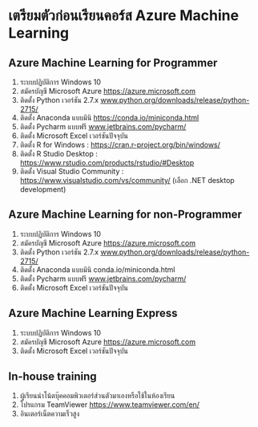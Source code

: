 # เตรียมตัวก่อนเรียนคอร์ส Azure Machine Learning <br>
## Azure Machine Learning for Programmer <br>
1. ระบบปฏิบัติการ Windows 10<br>
2. สมัครบัญชี Microsoft Azure https://azure.microsoft.com<br>
3. ติดตั้ง Python เวอร์ชัน 2.7.x www.python.org/downloads/release/python-2715/<br>
4. ติดตั้ง Anaconda แบบมินิ https://conda.io/miniconda.html<br>
5. ติดตั้ง  Pycharm แบบฟรี www.jetbrains.com/pycharm/<br>
6. ติดตั้ง Microsoft Excel เวอร์ชันปัจจุบัน<br>
7. ติดตั้ง R for Windows : https://cran.r-project.org/bin/windows/<br>
8. ติดตั้ง R Studio Desktop : https://www.rstudio.com/products/rstudio/#Desktop<br>
9. ติดตั้ง Visual Studio Community : https://www.visualstudio.com/vs/community/ (เลือก .NET desktop development)<br>
## Azure Machine Learning for non-Programmer<br>
1. ระบบปฏิบัติการ Windows 10<br>
2. สมัครบัญชี Microsoft Azure https://azure.microsoft.com<br>
3. ติดตั้ง Python เวอร์ชัน 2.7.x www.python.org/downloads/release/python-2715/<br>
4. ติดตั้ง Anaconda แบบมินิ conda.io/miniconda.html<br>
5. ติดตั้ง  Pycharm แบบฟรี www.jetbrains.com/pycharm/<br>
6. ติดตั้ง Microsoft Excel เวอร์ชันปัจจุบัน<br>
## Azure Machine Learning Express<br>
1. ระบบปฏิบัติการ Windows 10<br>
2. สมัครบัญชี Microsoft Azure https://azure.microsoft.com<br>
3. ติดตั้ง Microsoft Excel เวอร์ชันปัจจุบัน<br>
## In-house training<br>
1. ผู้เรียนนำโน้ตบุ๊คคอมพิวเตอร์ส่วนตัวมาเองหรือใช้ในห้องเรียน<br>
2. โปรแกรม TeamViewer https://www.teamviewer.com/en/<br>
3. อินเตอร์เน็ตความเร็วสูง
